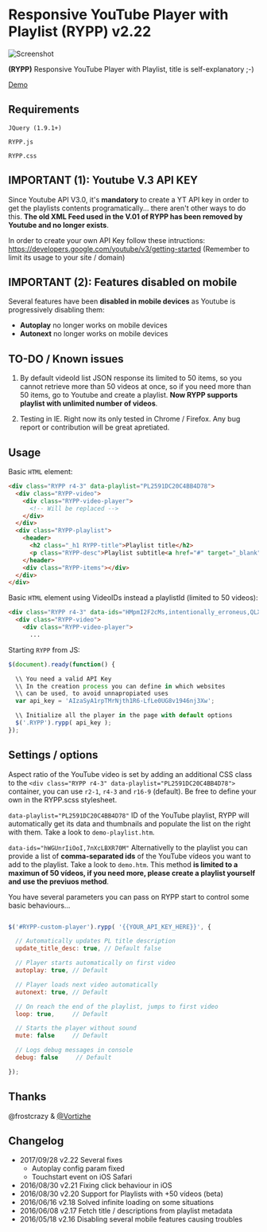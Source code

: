 Responsive YouTube Player with Playlist (RYPP) v2.22
====================================================

![Screenshot](https://raw.githubusercontent.com/carloscabo/responsive-youtube-player-with-playlist/master/screenshot.png)

**(RYPP)** Responsive YouTube Player with Playlist, title is self-explanatory ;-)

[Demo](http://htmlpreview.github.io/?http://raw.githubusercontent.com/carloscabo/responsive-youtube-player-with-playlist/master/index.html)

## Requirements

`JQuery (1.9.1+)`

`RYPP.js`

`RYPP.css`

## IMPORTANT (1): Youtube V.3 API KEY

Since Youtube API V3.0, it's **mandatory** to create a YT API key in order to get the playlists contents programatically... there aren't other ways to do this. **The old XML Feed used in the V.01 of RYPP has been removed by Youtube and no longer exists**.

In order to create your own API Key follow these intructions:
<https://developers.google.com/youtube/v3/getting-started>
(Remember to limit its usage to your site / domain)

## IMPORTANT (2): Features disabled on mobile

Several features have been **disabled in mobile devices** as Youtube is progressively disabling them:

- **Autoplay** no longer works on mobile devices
- **Autonext** no longer works on mobile devices

## TO-DO / Known issues

1. By default videoId list JSON response its limited to 50 items, so you cannot retrieve more than 50 videos at once, so if you need more than 50 items, go to Youtube and create a playlist. **Now RYPP supports playlist with unlimited number of videos**.

2. Testing in IE. Right now its only tested in Chrome / Firefox. Any bug report or contribution will be great apretiated.

## Usage

Basic `HTML` element:

````html
<div class="RYPP r4-3" data-playlist="PL2591DC20C4BB4D78">
  <div class="RYPP-video">
    <div class="RYPP-video-player">
      <!-- Will be replaced -->
    </div>
  </div>
  <div class="RYPP-playlist">
    <header>
      <h2 class="_h1 RYPP-title">Playlist title</h2>
      <p class="RYPP-desc">Playlist subtitle<a href="#" target="_blank">#hashtag</a></p>
    </header>
    <div class="RYPP-items"></div>
  </div>
</div>
````

Basic `HTML` element using VideoIDs instead a playlistId (limited to 50 videos):

````html
<div class="RYPP r4-3" data-ids="HMpmI2F2cMs,intentionally_erroneus,QLXzSefzVWU,5RWb76pj4Do">
  <div class="RYPP-video">
    <div class="RYPP-video-player">
      ...
````

Starting `RYPP` from JS:

````javascript
$(document).ready(function() {

  \\ You need a valid API Key
  \\ In the creation process you can define in which websites
  \\ can be used, to avoid unnapropiated uses
  var api_key = 'AIzaSyA1rpTMrNjth1R6-LfLe0UG8v1946nj3Xw';

  \\ Initialize all the player in the page with default options
  $('.RYPP').rypp( api_key );
});
````

## Settings / options

Aspect ratio of the YouTube video is set by adding an additional CSS class to the `<div class="RYPP r4-3" data-playlist="PL2591DC20C4BB4D78">` container, you can use `r2-1`, `r4-3` and `r16-9` (default). Be free to define your own in the RYPP.scss stylesheet.

`data-playlist="PL2591DC20C4BB4D78"`
ID of the YouTube playlist, RYPP will automatically get its data and thumbnails and populate the list on the right with them. Take a look to `demo-playlist.htm`.

`data-ids="hWGUnrIiOoI,7nXcLBXR70M"`
Alternativelly to the playlist you can provide a list of **comma-separated ids** of the YouTube vídeos you want to add to the playlist. Take a look to `demo.htm`. This method **is limited to a maximun of 50 vídeos, if you need more, please create a playlist yourself and use the previuos method**.

You have several parameters you can pass on RYPP start to control some basic behaviours...

````javascript

$('#RYPP-custom-player').rypp( '{{YOUR_API_KEY_HERE}}', {

  // Automatically updates PL title description
  update_title_desc: true, // Default false

  // Player starts automatically on first video
  autoplay: true, // Default

  // Player loads next video automatically
  autonext: true, // Default

  // On reach the end of the playlist, jumps to first video
  loop: true,     // Default

  // Starts the player without sound
  mute: false     // Default

  // Logs debug messages in console
  debug: false     // Default

});

````

## Thanks

@frostcrazy & [@Vortizhe](https://github.com/vortizhe)

## Changelog

- 2017/09/28 v2.22 Several fixes
  - Autoplay config param fixed
  - Touchstart event on iOS Safari
- 2016/08/30 v2.21 Fixing click behaviour in iOS
- 2016/08/30 v2.20 Support for Playlists with +50 vídeos (beta)
- 2016/06/16 v2.18 Solved infinite loading on some situations
- 2016/06/08 v2.17 Fetch title / descriptions from playlist metadata
- 2016/05/18 v2.16 Disabling several mobile features causing troubles
